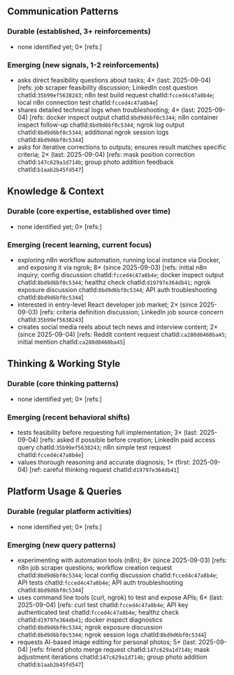## Communication Patterns
### Durable (established, 3+ reinforcements)
- none identified yet; 0× [refs:]

### Emerging (new signals, 1-2 reinforcements)
- asks direct feasibility questions about tasks; 4× (last: 2025-09-04) [refs: job scraper feasibility discussion; LinkedIn cost question chatId:`35b99ef5638243`; n8n test build request chatId:`fcced4c47a8b4e`; local n8n connection test chatId:`fcced4c47a8b4e`]
- shares detailed technical logs when troubleshooting; 4× (last: 2025-09-04) [refs: docker inspect output chatId:`8bd9d6bf0c5344`; n8n container inspect follow-up chatId:`8bd9d6bf0c5344`; ngrok log output chatId:`8bd9d6bf0c5344`; additional ngrok session logs chatId:`8bd9d6bf0c5344`]
- asks for iterative corrections to outputs; ensures result matches specific criteria; 2× (last: 2025-09-04) [refs: mask position correction chatId:`147c629a1d714b`; group photo addition feedback chatId:`b1aab2b45fd547`]

## Knowledge & Context
### Durable (core expertise, established over time)
- none identified yet; 0× [refs:]

### Emerging (recent learning, current focus)
- exploring n8n workflow automation, running local instance via Docker, and exposing it via ngrok; 8× (since 2025-09-03) [refs: initial n8n inquiry; config discussion chatId:`fcced4c47a8b4e`; docker inspect output chatId:`8bd9d6bf0c5344`; healthz check chatId:`d19797e364db41`; ngrok exposure discussion chatId:`8bd9d6bf0c5344`; API auth troubleshooting chatId:`8bd9d6bf0c5344`]
- interested in entry-level React developer job market; 2× (since 2025-09-03) [refs: criteria definition discussion; LinkedIn job source concern chatId:`35b99ef5638243`]
- creates social media reels about tech news and interview content; 2× (since 2025-09-04) [refs: Reddit content request chatId:`ca280d0460ba45`; initial mention chatId:`ca280d0460ba45`]

## Thinking & Working Style
### Durable (core thinking patterns)
- none identified yet; 0× [refs:]

### Emerging (recent behavioral shifts)
- tests feasibility before requesting full implementation; 3× (last: 2025-09-04) [refs: asked if possible before creation; LinkedIn paid access query chatId:`35b99ef5638243`; n8n simple test request chatId:`fcced4c47a8b4e`]
- values thorough reasoning and accurate diagnosis; 1× (first: 2025-09-04) [ref: careful thinking request chatId:`d19797e364db41`]

## Platform Usage & Queries
### Durable (regular platform activities)
- none identified yet; 0× [refs:]

### Emerging (new query patterns)
- experimenting with automation tools (n8n); 8× (since 2025-09-03) [refs: n8n job scraper questions; workflow creation request chatId:`8bd9d6bf0c5344`; local config discussion chatId:`fcced4c47a8b4e`; API tests chatId:`fcced4c47a8b4e`; API auth troubleshooting chatId:`8bd9d6bf0c5344`]
- uses command line tools (curl, ngrok) to test and expose APIs; 6× (last: 2025-09-04) [refs: curl test chatId:`fcced4c47a8b4e`; API key authenticated test chatId:`fcced4c47a8b4e`; healthz check chatId:`d19797e364db41`; docker inspect diagnostics chatId:`8bd9d6bf0c5344`; ngrok exposure discussion chatId:`8bd9d6bf0c5344`; ngrok session logs chatId:`8bd9d6bf0c5344`]
- requests AI-based image editing for personal photos; 5× (last: 2025-09-04) [refs: friend photo merge request chatId:`147c629a1d714b`; mask adjustment iterations chatId:`147c629a1d714b`; group photo addition chatId:`b1aab2b45fd547`]